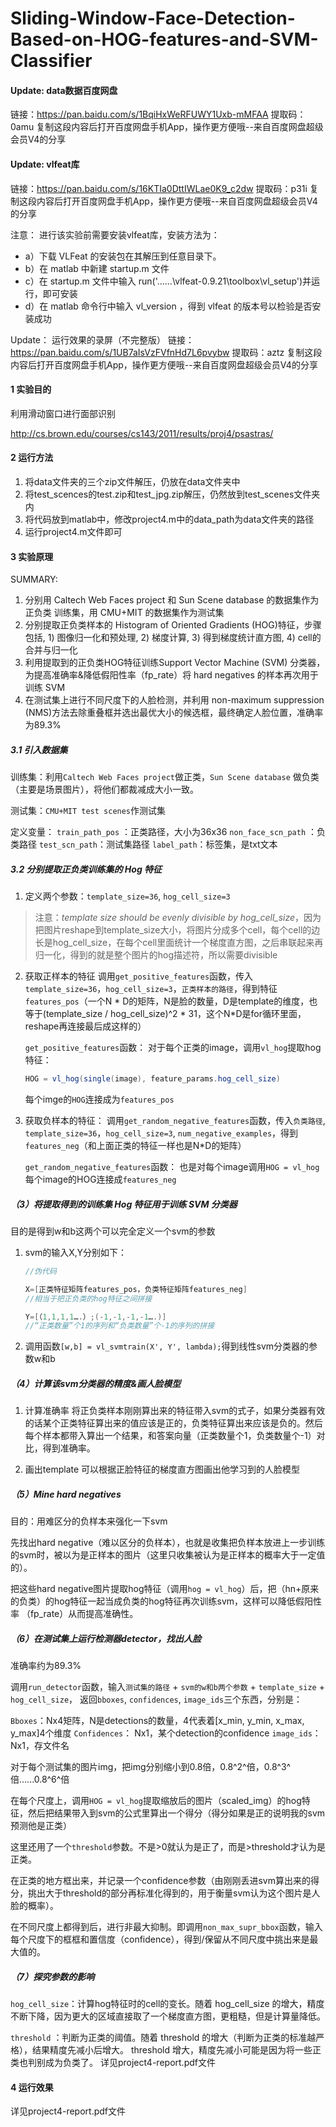# Sliding-Window-Face-Detection-Based-on-HOG-features-and-SVM-Classifier

#### Update: data数据百度网盘
链接：https://pan.baidu.com/s/1BqiHxWeRFUWY1Uxb-mMFAA 
提取码：0amu 
复制这段内容后打开百度网盘手机App，操作更方便哦--来自百度网盘超级会员V4的分享

#### Update: vlfeat库
链接：https://pan.baidu.com/s/16KTIa0DttIWLae0K9_c2dw 
提取码：p31i 
复制这段内容后打开百度网盘手机App，操作更方便哦--来自百度网盘超级会员V4的分享

注意：
进行该实验前需要安装vlfeat库，安装方法为：
- a）下载 VLFeat 的安装包在其解压到任意目录下。
- b）在 matlab 中新建 startup.m 文件
- c）在 startup.m 文件中输入 run('......\vlfeat-0.9.21\toolbox\vl_setup')并运行，即可安装
- d）在 matlab 命令行中输入 vl_version ，得到 vlfeat 的版本号以检验是否安装成功

Update：
运行效果的录屏（不完整版）
链接：https://pan.baidu.com/s/1UB7aIsVzFVfnHd7L6pvybw 
提取码：aztz 
复制这段内容后打开百度网盘手机App，操作更方便哦--来自百度网盘超级会员V4的分享

#### 1 实验目的

利用滑动窗口进行面部识别

http://cs.brown.edu/courses/cs143/2011/results/proj4/psastras/

#### 2 运行方法

1. 将data文件夹的三个zip文件解压，仍放在data文件夹中
2. 将test_scences的test.zip和test_jpg.zip解压，仍然放到test_scenes文件夹内
3. 将代码放到matlab中，修改project4.m中的data_path为data文件夹的路径
4. 运行project4.m文件即可



#### 3 实验原理
SUMMARY:
1. 分别用 Caltech Web Faces project 和 Sun Scene database 的数据集作为正负类 训练集，用 CMU+MIT 的数据集作为测试集 
2. 分别提取正负类样本的 Histogram of Oriented Gradients (HOG)特征，步骤包括, 1) 图像归一化和预处理, 2) 梯度计算, 3) 得到梯度统计直方图, 4) cell的合并与归一化 
3. 利用提取到的正负类HOG特征训练Support Vector Machine (SVM) 分类器，为提高准确率&降低假阳性率（fp_rate）将 hard negatives 的样本再次用于训练 SVM 
4. 在测试集上进行不同尺度下的人脸检测，并利用 non-maximum suppression (NMS)方法去除重叠框并选出最优大小的候选框，最终确定人脸位置，准确率为89.3% 

##### 3.1 引入数据集

训练集：利用`Caltech Web Faces project`做正类，`Sun Scene database` 做负类（主要是场景图片），将他们都裁减成大小一致。

测试集：`CMU+MIT test scenes`作测试集

定义变量：
`train_path_pos` ：正类路径，大小为36x36
`non_face_scn_path` ：负类路径
`test_scn_path`：测试集路径
`label_path`：标签集，是txt文本

##### 3.2 分别提取正负类训练集的 Hog 特征

 1. 定义两个参数：`template_size=36`, `hog_cell_size=3`
 > 注意：*template size should be evenly divisible by hog_cell_size*，因为把图片reshape到template_size大小，将图片分成多个cell，每个cell的边长是hog_cell_size，在每个cell里面统计一个梯度直方图，之后串联起来再归一化，得到的就是整个图片的hog描述符，所以需要divisible
 2. 获取正样本的特征
调用`get_positive_features`函数，传入`template_size=36`，`hog_cell_size=3`，`正类样本的路径`，得到特征`features_pos`（一个N \* D的矩阵，N是脸的数量，D是template的维度，也等于(template_size / hog_cell_size)^2 * 31，这个N*D是for循环里面，reshape再连接最后成这样的）

	`get_positive_features`函数：
	对于每个正类的image，调用`vl_hog`提取hog特征：
	```java
	HOG = vl_hog(single(image), feature_params.hog_cell_size)
	```
	每个imge的`HOG`连接成为`features_pos`

3. 获取负样本的特征：
调用`get_random_negative_features`函数，传入`负类路径`, `template_size=36`，`hog_cell_size=3`, `num_negative_examples`，得到`features_neg`（和上面正类的特征一样也是N*D的矩阵）

	`get_random_negative_features`函数：
		也是对每个image调用`HOG = vl_hog`
		每个image的HOG连接成`features_neg`
	
##### （3）将提取得到的训练集 Hog 特征用于训练 SVM 分类器
目的是得到w和b这两个可以完全定义一个svm的参数
1. svm的输入X,Y分别如下：
	```java
	//伪代码
	
	X=[正类特征矩阵features_pos，负类特征矩阵features_neg]
	//相当于把正负类的hog特征之间拼接
	
	Y=[（1,1,1,1….）;(-1,-1,-1,-1….)] 
	//“正类数量”个1的序列和“负类数量”个-1的序列的拼接
	```
2. 调用函数`[w,b] = vl_svmtrain(X', Y', lambda);`得到线性svm分类器的参数w和b

##### （4）计算该svm分类器的精度&画人脸模型
1. 计算准确率
将正负类样本刚刚算出来的特征带入svm的式子，如果分类器有效的话某个正类特征算出来的值应该是正的，负类特征算出来应该是负的。然后每个样本都带入算出一个结果，和答案向量（正类数量个1，负类数量个-1）对比，得到准确率。

2. 画出template
可以根据正脸特征的梯度直方图画出他学习到的人脸模型

##### （5）Mine hard negatives
目的：用难区分的负样本来强化一下svm

先找出hard negative（难以区分的负样本），也就是收集把负样本放进上一步训练的svm时，被以为是正样本的图片（这里只收集被认为是正样本的概率大于一定值的）。

把这些hard negative图片提取hog特征（调用`hog = vl_hog`）后，把（hn+原来的负类）的hog特征一起当成负类的hog特征再次训练svm，这样可以降低假阳性率 （fp_rate）从而提高准确性。 
 
##### （6）在测试集上运行检测器detector，找出人脸
准确率约为89.3%

调用`run_detector`函数，输入`测试集的路径` + `svm的w和b两个参数` + `template_size` + `hog_cell_size`，
返回`bboxes`, `confidences`, `image_ids`三个东西，分别是：

`Bboxes`：Nx4矩阵，N是detections的数量，4代表着[x_min, y_min, x_max, y_max]4个维度
`Confidences`： Nx1，某个detection的confidence
`image_ids`：Nx1，存文件名

对于每个测试集的图片img，把img分别缩小到0.8倍，0.8^2^倍，0.8^3^倍…...0.8^6^倍

在每个尺度上，调用`HOG = vl_hog`提取缩放后的图片（scaled_img）的hog特征，然后把结果带入到svm的公式里算出一个得分（得分如果是正的说明我的svm预测他是正类）

这里还用了一个`threshold`参数。不是>0就认为是正了，而是>threshold才认为是正类。

在正类的地方框出来，并记录一个confidence参数（由刚刚丢进svm算出来的得分，挑出大于threshold的部分再标准化得到的，用于衡量svm认为这个图片是人脸的概率）。

在不同尺度上都得到后，进行非最大抑制。即调用`non_max_supr_bbox`函数，输入每个尺度下的框框和置信度（confidence），得到/保留从不同尺度中挑出来是最大值的。

##### （7）探究参数的影响
`hog_cell_size`：计算hog特征时的cell的变长。随着 hog_cell_size 的增大，精度不断下降，因为更大的区域直接取了一个梯度直方图，更粗糙，但是计算量降低。

`threshold` ：判断为正类的阈值。随着 threshold 的增大（判断为正类的标准越严格），结果精度先减小后增大。 threshold 增大，精度先减小可能是因为将一些正类也判别成为负类了。 
详见project4-report.pdf文件



#### 4 运行效果

详见project4-report.pdf文件
